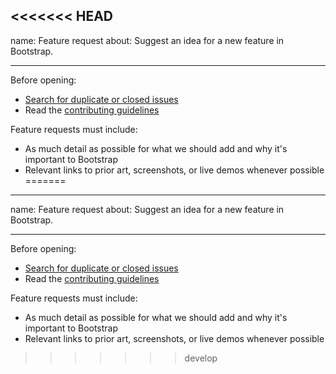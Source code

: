 <<<<<<< HEAD
---
name: Feature request
about: Suggest an idea for a new feature in Bootstrap.

---

Before opening:

- [Search for duplicate or closed issues](https://github.com/twbs/bootstrap/issues?utf8=%E2%9C%93&q=is%3Aissue)
- Read the [contributing guidelines](https://github.com/twbs/bootstrap/blob/master/CONTRIBUTING.md)

Feature requests must include:

- As much detail as possible for what we should add and why it's important to Bootstrap
- Relevant links to prior art, screenshots, or live demos whenever possible
=======
---
name: Feature request
about: Suggest an idea for a new feature in Bootstrap.

---

Before opening:

- [Search for duplicate or closed issues](https://github.com/twbs/bootstrap/issues?utf8=%E2%9C%93&q=is%3Aissue)
- Read the [contributing guidelines](https://github.com/twbs/bootstrap/blob/master/CONTRIBUTING.md)

Feature requests must include:

- As much detail as possible for what we should add and why it's important to Bootstrap
- Relevant links to prior art, screenshots, or live demos whenever possible
>>>>>>> develop
